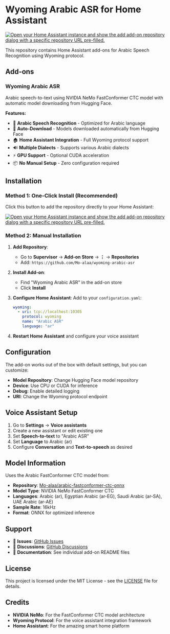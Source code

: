 # Wyoming Arabic ASR for Home Assistant

[![Open your Home Assistant instance and show the add add-on repository dialog with a specific repository URL pre-filled.](https://my.home-assistant.io/badges/supervisor_add_addon_repository.svg)](https://my.home-assistant.io/redirect/supervisor_add_addon_repository/?repository_url=https%3A//github.com/Mo-alaa/wyoming-arabic-asr)

This repository contains Home Assistant add-ons for Arabic Speech Recognition using Wyoming protocol.

## Add-ons

### Wyoming Arabic ASR

Arabic speech-to-text using NVIDIA NeMo FastConformer CTC model with automatic model downloading from Hugging Face.

**Features:**
- 🎤 **Arabic Speech Recognition** - Optimized for Arabic language
- 🤖 **Auto-Download** - Models downloaded automatically from Hugging Face
- 🏠 **Home Assistant Integration** - Full Wyoming protocol support
- 🔊 **Multiple Dialects** - Supports various Arabic dialects
- ⚡ **GPU Support** - Optional CUDA acceleration
- 📦 **No Manual Setup** - Zero configuration required

## Installation

### Method 1: One-Click Install (Recommended)

Click this button to add the repository directly to your Home Assistant:

[![Open your Home Assistant instance and show the add add-on repository dialog with a specific repository URL pre-filled.](https://my.home-assistant.io/badges/supervisor_add_addon_repository.svg)](https://my.home-assistant.io/redirect/supervisor_add_addon_repository/?repository_url=https%3A//github.com/Mo-alaa/wyoming-arabic-asr)

### Method 2: Manual Installation

1. **Add Repository**:
   - Go to **Supervisor** → **Add-on Store** → **⋮** → **Repositories**
   - Add: `https://github.com/Mo-alaa/wyoming-arabic-asr`

2. **Install Add-on**:
   - Find "Wyoming Arabic ASR" in the add-on store
   - Click **Install**

3. **Configure Home Assistant**:
   Add to your `configuration.yaml`:
   ```yaml
   wyoming:
     - uri: tcp://localhost:10305
       protocol: wyoming
       name: "Arabic ASR"
       language: "ar"
   ```

4. **Restart Home Assistant** and configure your voice assistant

## Configuration

The add-on works out of the box with default settings, but you can customize:

- **Model Repository**: Change Hugging Face model repository
- **Device**: Use CPU or CUDA for inference
- **Debug**: Enable detailed logging
- **URI**: Change the Wyoming protocol endpoint

## Voice Assistant Setup

1. Go to **Settings** → **Voice assistants**
2. Create a new assistant or edit existing one
3. Set **Speech-to-text** to "Arabic ASR"
4. Set **Language** to Arabic (ar)
5. Configure **Conversation** and **Text-to-speech** as desired

## Model Information

Uses the Arabic FastConformer CTC model from:
- **Repository**: [Mo-alaa/arabic-fastconformer-ctc-onnx](https://huggingface.co/Mo-alaa/arabic-fastconformer-ctc-onnx)
- **Model Type**: NVIDIA NeMo FastConformer CTC
- **Languages**: Arabic (ar), Egyptian Arabic (ar-EG), Saudi Arabic (ar-SA), UAE Arabic (ar-AE)
- **Sample Rate**: 16kHz
- **Format**: ONNX for optimized inference

## Support

- 🐛 **Issues**: [GitHub Issues](https://github.com/Mo-alaa/wyoming-arabic-asr/issues)
- 💬 **Discussions**: [GitHub Discussions](https://github.com/Mo-alaa/wyoming-arabic-asr/discussions)
- 📖 **Documentation**: See individual add-on README files

## License

This project is licensed under the MIT License - see the [LICENSE](LICENSE) file for details.

## Credits

- **NVIDIA NeMo**: For the FastConformer CTC model architecture
- **Wyoming Protocol**: For the voice assistant integration framework
- **Home Assistant**: For the amazing smart home platform